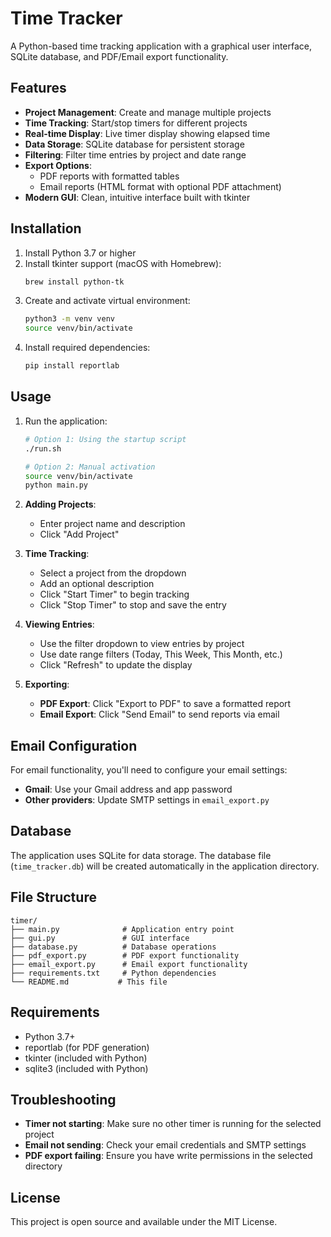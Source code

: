 # Time Tracker

A Python-based time tracking application with a graphical user interface, SQLite database, and PDF/Email export functionality.

## Features

- **Project Management**: Create and manage multiple projects
- **Time Tracking**: Start/stop timers for different projects
- **Real-time Display**: Live timer display showing elapsed time
- **Data Storage**: SQLite database for persistent storage
- **Filtering**: Filter time entries by project and date range
- **Export Options**:
  - PDF reports with formatted tables
  - Email reports (HTML format with optional PDF attachment)
- **Modern GUI**: Clean, intuitive interface built with tkinter

## Installation

1. Install Python 3.7 or higher
2. Install tkinter support (macOS with Homebrew):
   ```bash
   brew install python-tk
   ```
3. Create and activate virtual environment:
   ```bash
   python3 -m venv venv
   source venv/bin/activate
   ```
4. Install required dependencies:
   ```bash
   pip install reportlab
   ```

## Usage

1. Run the application:
   ```bash
   # Option 1: Using the startup script
   ./run.sh
   
   # Option 2: Manual activation
   source venv/bin/activate
   python main.py
   ```

2. **Adding Projects**:
   - Enter project name and description
   - Click "Add Project"

3. **Time Tracking**:
   - Select a project from the dropdown
   - Add an optional description
   - Click "Start Timer" to begin tracking
   - Click "Stop Timer" to stop and save the entry

4. **Viewing Entries**:
   - Use the filter dropdown to view entries by project
   - Use date range filters (Today, This Week, This Month, etc.)
   - Click "Refresh" to update the display

5. **Exporting**:
   - **PDF Export**: Click "Export to PDF" to save a formatted report
   - **Email Export**: Click "Send Email" to send reports via email

## Email Configuration

For email functionality, you'll need to configure your email settings:

- **Gmail**: Use your Gmail address and app password
- **Other providers**: Update SMTP settings in `email_export.py`

## Database

The application uses SQLite for data storage. The database file (`time_tracker.db`) will be created automatically in the application directory.

## File Structure

```
timer/
├── main.py              # Application entry point
├── gui.py               # GUI interface
├── database.py          # Database operations
├── pdf_export.py        # PDF export functionality
├── email_export.py      # Email export functionality
├── requirements.txt     # Python dependencies
└── README.md           # This file
```

## Requirements

- Python 3.7+
- reportlab (for PDF generation)
- tkinter (included with Python)
- sqlite3 (included with Python)

## Troubleshooting

- **Timer not starting**: Make sure no other timer is running for the selected project
- **Email not sending**: Check your email credentials and SMTP settings
- **PDF export failing**: Ensure you have write permissions in the selected directory

## License

This project is open source and available under the MIT License.
